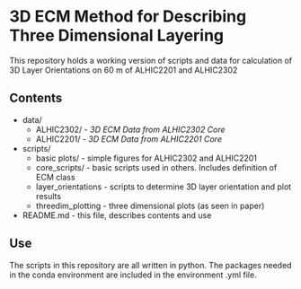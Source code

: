 # 3D ECM Method for Describing Three Dimensional Layering

This repository holds a working version of scripts and data for calculation of 3D Layer Orientations on 60 m of ALHIC2201 and ALHIC2302

## Contents
- data/
  - ALHIC2302/ - _3D ECM Data from ALHIC2302 Core_
  - ALHIC2201/ - _3D ECM Data from ALHIC2201 Core_
- scripts/
  - basic plots/ - simple figures for ALHIC2302 and ALHIC2201
  - core_scripts/ - basic scripts used in others. Includes definition of ECM class
  - layer_orientations - scripts to determine 3D layer orientation and plot results
  - threedim_plotting - three dimensional plots (as seen in paper)
- README.md - this file, describes contents and use

## Use
The scripts in this repository are all written in python. The packages needed in the conda environment are included in the environment .yml file.
